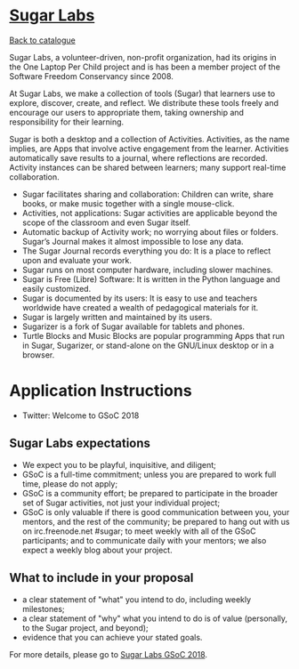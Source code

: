 
# [Sugar Labs](http://www.sugarlabs.org)

[Back to catalogue](../README.md#sugar-labs)

Sugar Labs, a volunteer-driven, non-profit organization, had its origins in the One Laptop Per Child project and is has been a member project of the Software Freedom Conservancy since 2008.

At Sugar Labs, we make a collection of tools (Sugar) that learners use to explore, discover, create, and reflect. We distribute these tools freely and encourage our users to appropriate them, taking ownership and responsibility for their learning.

Sugar is both a desktop and a collection of Activities. Activities, as the name implies, are Apps that involve active engagement from the learner. Activities automatically save results to a journal, where reflections are recorded. Activity instances can be shared between learners; many support real-time collaboration.

* Sugar facilitates sharing and collaboration: Children can write, share books, or make music together with a single mouse-click.
* Activities, not applications: Sugar activities are applicable beyond the scope of the classroom and even Sugar itself.
* Automatic backup of Activity work; no worrying about files or folders. Sugar’s Journal makes it almost impossible to lose any data.
* The Sugar Journal records everything you do: It is a place to reflect upon and evaluate your work.
* Sugar runs on most computer hardware, including slower machines.
* Sugar is Free (Libre) Software: It is written in the Python language and easily customized.
* Sugar is documented by its users: It is easy to use and teachers worldwide have created a wealth of pedagogical materials for it.
* Sugar is largely written and maintained by its users.
* Sugarizer is a fork of Sugar available for tablets and phones.
* Turtle Blocks and Music Blocks are popular programming Apps that run in Sugar, Sugarizer, or stand-alone on the GNU/Linux desktop or in a browser.

# Application Instructions

* Twitter: Welcome to GSoC 2018

Sugar Labs expectations
----------------------------------------
* We expect you to be playful, inquisitive, and diligent;
* GSoC is a full-time commitment; unless you are prepared to work full time, please do not apply;
* GSoC is a community effort; be prepared to participate in the broader set of Sugar activities, not just your individual project;
* GSoC is only valuable if there is good communication between you, your mentors, and the rest of the community; be prepared to hang out with us on irc.freenode.net #sugar; to meet weekly with all of the GSoC participants; and to communicate daily with your mentors; we also expect a weekly blog about your project.


What to include in your proposal
----------------------------------------------------
* a clear statement of "what" you intend to do, including weekly milestones;
* a clear statement of "why" what you intend to do is of value (personally, to the Sugar project, and beyond);
* evidence that you can achieve your stated goals.

For more details, please go to [Sugar Labs GSoC 2018](https://wiki.sugarlabs.org/go/Summer_of_Code/2018).